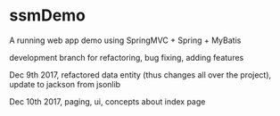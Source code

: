 # ssmDemo

A running web app demo using SpringMVC + Spring + MyBatis

development branch for refactoring, bug fixing, adding features

Dec 9th 2017, refactored data entity (thus changes all over the project), update to jackson from jsonlib

Dec 10th 2017, paging, ui, concepts about index page